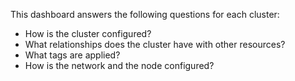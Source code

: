 This dashboard answers the following questions for each cluster:

- How is the cluster configured?
- What relationships does the cluster have with other resources?
- What tags are applied?
- How is the network and the node configured?
